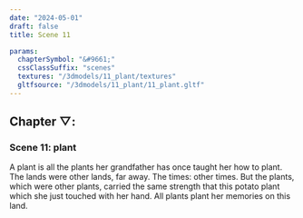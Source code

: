 ```yaml
---
date: "2024-05-01"
draft: false
title: Scene 11

params:
  chapterSymbol: "&#9661;"
  cssClassSuffix: "scenes"
  textures: "/3dmodels/11_plant/textures"
  gltfsource: "/3dmodels/11_plant/11_plant.gltf"
---
```

<h2 class="green">Chapter &#9661;:</h2>
<h3 class="green">Scene 11: plant</h3>
<canvas id="c"></canvas>

A plant is all the plants her grandfather has once taught her how to plant. The lands were other lands, far away. The times: other times. But the plants, which were other plants, carried the same strength that this potato plant which she just touched with her hand. All plants plant her memories on this land.
